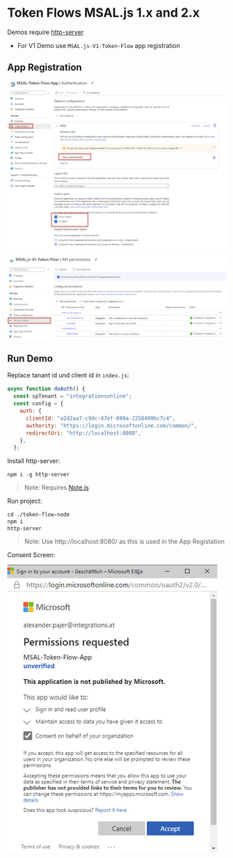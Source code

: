 # Token Flows MSAL.js 1.x and 2.x

Demos require [http-server](https://www.npmjs.com/package/http-server)

- For V1 Demo use `MSAL.js-V1-Token-Flow` app registration

## App Registration

![appreg](_images/app-reg.jpg)

![appreg2](_images/app-reg2.jpg)

## Run Demo

Replace tanant id und client id in `index.js`:

```javascript
async function doAuth() {
  const spTenant = "integrationsonline";
  const config = {
    auth: {
      clientId: "a2d2aa7-c9dc-47ef-899a-2258409bc7c4",
      authority: "https://login.microsoftonline.com/common/",
      redirectUri: "http://localhost:8080",
    },
  };
```

Install http-server:

```
npm i -g http-server
```

> Note: Requires [Note.js](https://nodejs.org/download/release/v10.23.0/)

Run project:

```
cd ./token-flow-node
npm i
http-server
```

> Note: Use http://localhost:8080/ as this is used in the App Registation

Consent Screen:

![consent](_images/consent.jpg)
